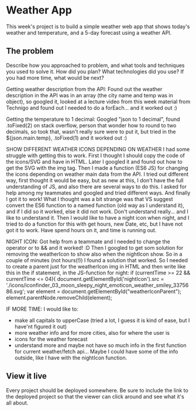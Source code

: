 # Weather App

This week's project is to build a simple weather web app that shows today's weather and temperature, and a 5-day forecast using a weather API.

## The problem

Describe how you approached to problem, and what tools and techniques you used to solve it. How did you plan? What technologies did you use? If you had more time, what would be next?

Getting weather description from the API:
Found out the weather description in the API was in an array (the city name and temp was in object), so googled it, looked at a lecture video from this week material from Technigo and found out I needed to do a forEach... and it worked out :)

Getting the temperature to 1 decimal:
Googled "json to 1 decimal", found .toFixed(2) on stack overflow, 
person that wonder how to round to two decimals, so took that,
wasn't really sure were to put it, but tried in the ${json.main.temp}, .toFixed(1) and it worked out :)

SHOW DIFFERENT WEATHER ICONS DEPENDING ON WEATHER
I had some struggle with getting this to work. First I thought I should copy the code of the icons/SVG and have in HTML. Later I googled it and found out how to get the SVG with the img tag. Then I made a function (ES6 JS) for changing the icons depending on weather main data from the API. I tried out different way, first thought it would be easy, but as new at this, I don't have the full understanding of JS, and also there are several ways to do this. I asked for help among my teammates and googled and tried different ways. And finally I got it to work! What I thought was a bit strange was that VS suggest convert the ES6 function to a named function (old way as I understand it), and if I did so it worked, else it did not work. Don't understand really... and I like to understand it. Then I would like to have a night icon when night, and I tried to do a function for this with get hours, new Date, etc, but I have not got it to work. Have spend hours on it, and time is running out.

NIGHT ICON:
Got help from a teammate and I needed to change the operator or to && and it worked! :D Then I googled to get som solution for removing the weatherIcon to show also when the nightIcon show. So in a couple of minutes (not hours(!)) I found a solution that worked.
So I needed to create a parent just for the weatherIcon img in HTML and then write like this in the if statement, in the JS-function for night:
if (currentTime >= 22 && currentTime <= 04){
        document.getElementById('nightIcon').src = './icons/iconfinder_03_moon_sleepy_night_emoticon_weather_smiley_3375686.svg';
        var element = document.getElementById("weatherIconParent");
        element.parentNode.removeChild(element);

IF MORE TIME:
I would like to:
- make all capitals to upperCase (tried a lot, I guess it is kind of ease, but I have'nt figured it out)
- more weather info and for more cities, also for where the user is
- icons for the weather forecast
- understand more and maybe not have so much info in the first function for current weather/fetch api... Maybe I could have some of the info outside, like I have with the nightIcon function.


## View it live

Every project should be deployed somewhere. Be sure to include the link to the deployed project so that the viewer can click around and see what it's all about.
